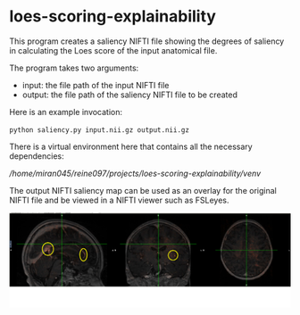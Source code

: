 # loes-scoring-explainability

This program creates a saliency NIFTI file showing the degrees of saliency in calculating the Loes score of the input anatomical file.

The program takes two arguments:
* input: the file path of the input NIFTI file
* output: the file path of the saliency NIFTI file to be created

Here is an example invocation:

`python saliency.py input.nii.gz output.nii.gz`

There is a virtual environment here that contains all the necessary dependencies:

*/home/miran045/reine097/projects/loes-scoring-explainability/venv*

The output NIFTI saliency map can be used as an overlay for the original NIFTI file and be viewed in a NIFTI viewer such as FSLeyes.

![saliency](./img/saliency_2.png)
